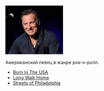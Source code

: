 ![](bruce_springsteen.jpg)

Американский певец в жанре рок-н-ролл.

* [Born In The USA](Born%20In%20The%20USA)
* [Long Walk Home](Long%20Walk%20Home)
* [Streets of Philadelphia](Streets%20of%20Philadelphia)